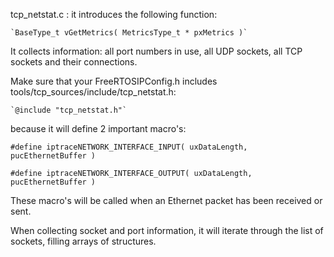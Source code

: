 tcp_netstat.c : it introduces the following function:

    `BaseType_t vGetMetrics( MetricsType_t * pxMetrics )`

It collects information: all port numbers in use, all UDP sockets, all TCP sockets and their connections.

Make sure that your FreeRTOSIPConfig.h includes tools/tcp_sources/include/tcp_netstat.h:

    `@include "tcp_netstat.h"`

because it will define 2 important macro's:

    #define iptraceNETWORK_INTERFACE_INPUT( uxDataLength, pucEthernetBuffer )

    #define iptraceNETWORK_INTERFACE_OUTPUT( uxDataLength, pucEthernetBuffer )

These macro's will be called when an Ethernet packet has been received or sent.

When collecting socket and port information, it will iterate through the list of sockets, filling arrays of structures.
